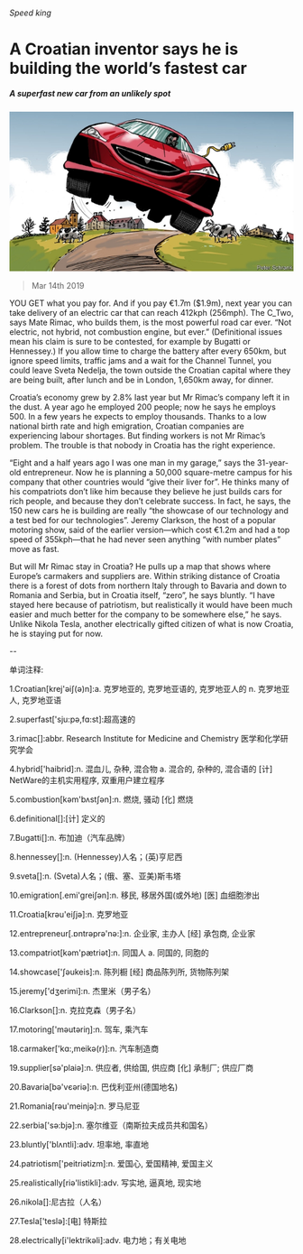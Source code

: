###### Speed king

# A Croatian inventor says he is building the world’s fastest car 

##### A superfast new car from an unlikely spot 

![image](images/20190316_EUD001_0.jpg) 

> Mar 14th 2019 

YOU GET what you pay for. And if you pay €1.7m ($1.9m), next year you can take delivery of an electric car that can reach 412kph (256mph). The C_Two, says Mate Rimac, who builds them, is the most powerful road car ever. “Not electric, not hybrid, not combustion engine, but ever.” (Definitional issues mean his claim is sure to be contested, for example by Bugatti or Hennessey.) If you allow time to charge the battery after every 650km, but ignore speed limits, traffic jams and a wait for the Channel Tunnel, you could leave Sveta Nedelja, the town outside the Croatian capital where they are being built, after lunch and be in London, 1,650km away, for dinner. 

Croatia’s economy grew by 2.8% last year but Mr Rimac’s company left it in the dust. A year ago he employed 200 people; now he says he employs 500. In a few years he expects to employ thousands. Thanks to a low national birth rate and high emigration, Croatian companies are experiencing labour shortages. But finding workers is not Mr Rimac’s problem. The trouble is that nobody in Croatia has the right experience. 

“Eight and a half years ago I was one man in my garage,” says the 31-year-old entrepreneur. Now he is planning a 50,000 square-metre campus for his company that other countries would “give their liver for”. He thinks many of his compatriots don’t like him because they believe he just builds cars for rich people, and because they don’t celebrate success. In fact, he says, the 150 new cars he is building are really “the showcase of our technology and a test bed for our technologies”. Jeremy Clarkson, the host of a popular motoring show, said of the earlier version—which cost €1.2m and had a top speed of 355kph—that he had never seen anything “with number plates” move as fast. 

But will Mr Rimac stay in Croatia? He pulls up a map that shows where Europe’s carmakers and suppliers are. Within striking distance of Croatia there is a forest of dots from northern Italy through to Bavaria and down to Romania and Serbia, but in Croatia itself, “zero”, he says bluntly. “I have stayed here because of patriotism, but realistically it would have been much easier and much better for the company to be somewhere else,” he says. Unlike Nikola Tesla, another electrically gifted citizen of what is now Croatia, he is staying put for now. 

-- 

 单词注释:

1.Croatian[krej'әiʃ(ә)n]:a. 克罗地亚的, 克罗地亚语的, 克罗地亚人的 n. 克罗地亚人, 克罗地亚语 

2.superfast['sju:pә,fɑ:st]:超高速的 

3.rimac[]:abbr. Research Institute for Medicine and Chemistry 医学和化学研究学会 

4.hybrid['haibrid]:n. 混血儿, 杂种, 混合物 a. 混合的, 杂种的, 混合语的 [计] NetWare的主机实用程序, 双重用户建立程序 

5.combustion[kәm'bʌstʃәn]:n. 燃烧, 骚动 [化] 燃烧 

6.definitional[]:[计] 定义的 

7.Bugatti[]:n. 布加迪（汽车品牌） 

8.hennessey[]:n. (Hennessey)人名；(英)亨尼西 

9.sveta[]:n. (Sveta)人名；(俄、塞、亚美)斯韦塔 

10.emigration[.emi'greiʃәn]:n. 移民, 移居外国(或外地) [医] 血细胞渗出 

11.Croatia[krәu'eiʃjә]:n. 克罗地亚 

12.entrepreneur[.ɒntrәprә'nә:]:n. 企业家, 主办人 [经] 承包商, 企业家 

13.compatriot[kәm'pætriәt]:n. 同国人 a. 同国的, 同胞的 

14.showcase['ʃәukeis]:n. 陈列橱 [经] 商品陈列所, 货物陈列架 

15.jeremy['dʒerimi]:n. 杰里米（男子名） 

16.Clarkson[]:n. 克拉克森（男子名） 

17.motoring['mәutәriŋ]:n. 驾车, 乘汽车 

18.carmaker['kɑ:,meikә(r)]:n. 汽车制造商 

19.supplier[sә'plaiә]:n. 供应者, 供给国, 供应商 [化] 承制厂; 供应厂商 

20.Bavaria[bә'vєәriә]:n. 巴伐利亚州(德国地名) 

21.Romania[rәu'meinjә]:n. 罗马尼亚 

22.serbia['sә:bjә]:n. 塞尔维亚（南斯拉夫成员共和国名） 

23.bluntly['blʌntli]:adv. 坦率地, 率直地 

24.patriotism['peitriәtizm]:n. 爱国心, 爱国精神, 爱国主义 

25.realistically[riә'listikli]:adv. 写实地, 逼真地, 现实地 

26.nikola[]:尼古拉（人名） 

27.Tesla['teslә]:[电] 特斯拉 

28.electrically[i'lektrikәli]:adv. 电力地；有关电地 

